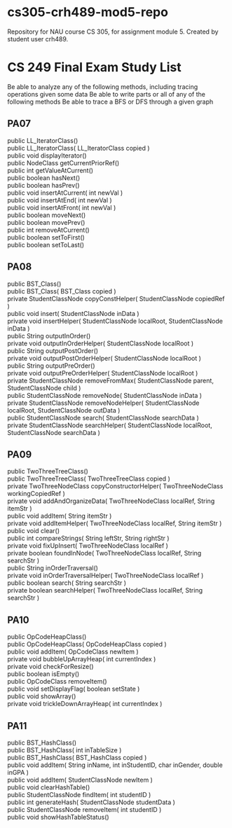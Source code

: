 # cs305-crh489-mod5-repo
Repository for NAU course CS 305, for assignment module 5. Created by student user crh489.


<h1>CS 249 Final Exam Study List</h1>
<p>
Be able to analyze any of the following methods, including tracing operations given some data
Be able to write parts or all of any of the following methods
Be able to trace a BFS or DFS through a given graph


<h2>PA07</h2>
    public LL_IteratorClass()  
    <br>public LL_IteratorClass( LL_IteratorClass copied )  
    <br>public void displayIterator()  
    <br>public NodeClass getCurrentPriorRef()  
    <br>public int getValueAtCurrent()  
    <br>public boolean hasNext()  
    <br>public boolean hasPrev()  
    <br>public void insertAtCurrent( int newVal )  
    <br>public void insertAtEnd( int newVal )  
    <br>public void insertAtFront( int newVal )  
    <br>public boolean moveNext()  
    <br>public boolean movePrev()  
    <br>public int removeAtCurrent()  
    <br>public boolean setToFirst()  
    <br>public boolean setToLast()  
 
<h2>PA08</h2>
  public BST_Class()
  <br>public BST_Class( BST_Class copied )
  <br>private StudentClassNode copyConstHelper( StudentClassNode copiedRef )
  <br>public void insert( StudentClassNode inData )
  <br>private void insertHelper( StudentClassNode localRoot, 
                                                    StudentClassNode inData )
  <br>public String outputInOrder()
  <br>private void outputInOrderHelper( StudentClassNode localRoot )
  <br>public String outputPostOrder()
  <br>private void outputPostOrderHelper( StudentClassNode localRoot )
  <br>public String outputPreOrder()
  <br>private void outputPreOrderHelper( StudentClassNode localRoot )
  <br>private StudentClassNode removeFromMax( StudentClassNode parent, 
                                                    StudentClassNode child )
  <br>public StudentClassNode removeNode( StudentClassNode inData )
  <br>private StudentClassNode removeNodeHelper( StudentClassNode localRoot,
                                                   StudentClassNode outData )
  <br>public StudentClassNode search( StudentClassNode searchData )
  <br>private StudentClassNode searchHelper( StudentClassNode localRoot, 
                                                StudentClassNode searchData )

<h2>PA09</h2>
  public TwoThreeTreeClass()
  <br>public TwoThreeTreeClass( TwoThreeTreeClass copied )
  <br>private TwoThreeNodeClass 
                     copyConstructorHelper( TwoThreeNodeClass workingCopiedRef )
  <br>private void addAndOrganizeData( TwoThreeNodeClass localRef, String itemStr )
  <br>public void addItem( String itemStr )
  <br>private void addItemHelper( TwoThreeNodeClass localRef, String itemStr )
  <br>public void clear()
  <br>public int compareStrings( String leftStr, String rightStr )
  <br>private void fixUpInsert( TwoThreeNodeClass localRef )
  <br>private boolean foundInNode( TwoThreeNodeClass localRef, String searchStr )
  <br>public String inOrderTraversal()
  <br>private void inOrderTraversalHelper( TwoThreeNodeClass localRef )
  <br>public boolean search( String searchStr )
  <br>private boolean searchHelper( TwoThreeNodeClass localRef, String searchStr )

<h2>PA10</h2>
  public OpCodeHeapClass()
  <br>public OpCodeHeapClass( OpCodeHeapClass copied )
  <br>public void addItem( OpCodeClass newItem )
  <br>private void bubbleUpArrayHeap( int currentIndex )
  <br>private void checkForResize()
  <br>public boolean isEmpty()
  <br>public OpCodeClass removeItem()
  <br>public void setDisplayFlag( boolean setState )
  <br>public void showArray()
  <br>private void trickleDownArrayHeap( int currentIndex )
<h2>PA11</h2>
  public BST_HashClass()
  <br>public BST_HashClass( int inTableSize )
  <br>public BST_HashClass( BST_HashClass copied )
  <br>public void addItem( String inName, 
                        int inStudentID, char inGender, double inGPA )
  <br>public void addItem( StudentClassNode newItem )
  <br>public void clearHashTable()
  <br>public StudentClassNode findItem( int studentID )
  <br>public int generateHash( StudentClassNode studentData )
  <br>public StudentClassNode removeItem( int studentID )
  <br>public void showHashTableStatus()
</p>
